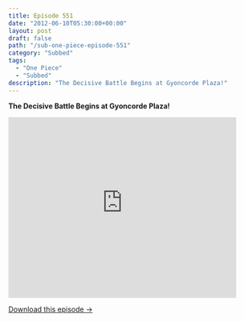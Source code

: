 ```yaml
---
title: Episode 551
date: "2012-06-10T05:30:00+00:00"
layout: post
draft: false
path: "/sub-one-piece-episode-551"
category: "Subbed"
tags:
  - "One Piece"
  - "Subbed"
description: "The Decisive Battle Begins at Gyoncorde Plaza!"
---
```


**The Decisive Battle Begins at Gyoncorde Plaza!**

<iframe width="640" height="360" src="https://www.rapidvideo.com/e/G6FRPFBST4" frameborder="0" marginwidth=0 marginheight=0 scrolling=no allowfullscreen style="max-width:90%;"></iframe>

<a href="http://ouo.io/qs/eCodkFEQ?s=https://www.rapidvideo.com/d/G6FRPFBST4" class="styled_a">Download this episode →</a>

